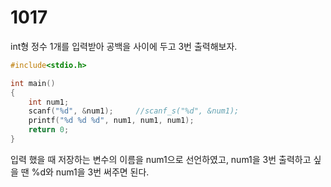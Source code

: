 # 1017

int형 정수 1개를 입력받아 공백을 사이에 두고 3번 출력해보자.

```c
#include<stdio.h>

int main()
{
	int num1;
	scanf("%d", &num1);		//scanf_s("%d", &num1);
	printf("%d %d %d", num1, num1, num1);
	return 0;
}
```

입력 했을 때 저장하는 변수의 이름을 num1으로 선언하였고, num1을 3번 출력하고 싶을 땐 %d와 num1을 3번 써주면 된다.
